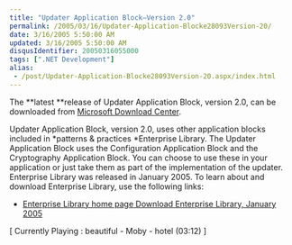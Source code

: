 ```yaml
---
title: "Updater Application Block–Version 2.0"
permalink: /2005/03/16/Updater-Application-Blocke28093Version-20/
date: 3/16/2005 5:50:00 AM
updated: 3/16/2005 5:50:00 AM
disqusIdentifier: 20050316055000
tags: [".NET Development"]
alias:
 - /post/Updater-Application-Blocke28093Version-20.aspx/index.html
---
```

The **latest **release of Updater Application Block, version 2.0, can be 
downloaded from [Microsoft 
Download Center](http://www.microsoft.com/downloads/details.aspx?FamilyId=C6C09314-E222-4AF2-9395-1E0BD7060786&displaylang=en). 

Updater Application Block, version 2.0, uses other application blocks 
included in *patterns & practices *Enterprise Library. The Updater 
Application Block uses the Configuration Application Block and the Cryptography 
Application Block. You can choose to use these in your application or just take 
them as part of the implementation of the updater. Enterprise Library was 
released in January 2005. To learn about and download Enterprise Library, use 
the following links: 

<!-- more -->

*   [Enterprise Library home 
  page](/library/en-us/dnpag2/html/entlib.asp)<u> </u>
  [Download 
  Enterprise Library, January 2005](/isapi/gomscom.asp?Target=/downloads/details.aspx?FamilyId=0325B97A-9534-4349-8038-D56B38EC394C&displaylang=en)<u> </u>


[ Currently Playing : beautiful - Moby - hotel (03:12) 
]
